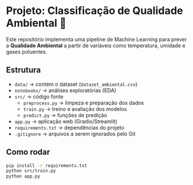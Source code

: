  # Projeto: Classificação de Qualidade Ambiental 🌱

Este repositório implementa uma pipeline de Machine Learning para prever a **Qualidade Ambiental** 
a partir de variáveis como temperatura, umidade e gases poluentes.

## Estrutura
- `data/` → contém o dataset (`dataset_ambiental.csv`)
- `notebooks/` → análises exploratórias (EDA)
- `src/` → código fonte
  - `preprocess.py` → limpeza e preparação dos dados
  - `train.py` → treino e avaliação dos modelos
  - `predict.py` → funções de predição
- `app.py` → aplicação web (Gradio/Streamlit)
- `requirements.txt` → dependências do projeto
- `.gitignore` → arquivos a serem ignorados pelo Git

## Como rodar
```bash
pip install -r requirements.txt
python src/train.py
python app.py

